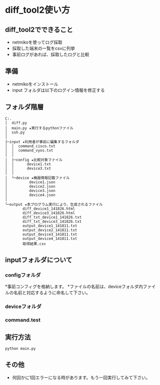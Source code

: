 # diff_tool2使い方

## diff_tool2でできること
* netmikoを使ってログ採取  
* 採取した端末の一覧をcsvに列挙  
* 事前ログがあれば、採取したログと比較  

## 準備
* netmikoをインストール
* input フォルダは以下のログイン情報を修正する

## フォルダ階層
```
C:.
│  diff.py
│  main.py ★実行するpythonファイル
│  ssh.py
│
├─input ★利用者が事前に編集するフォルダ
│  │  command_cisco.txt
│  │  command_vyos.txt
│  │
│  ├─config ★比較対象ファイル
│  │      device1.txt
│  │      device3.txt
│  │
│  └─device ★機器情報記載ファイル
│          device1.json
│          device2.json
│          device3.json
│          device4.json
│
└─output ★本プログラム実行により、生成されるファイル
        diff_device1_141826.html
        diff_device3_141826.html
        diff_txt_device1_141826.txt
        diff_txt_device3_141826.txt
        output_device1_141811.txt
        output_device2_141811.txt
        output_device3_141811.txt
        output_device4_141811.txt
        取得結果.csv
```
## inputフォルダについて
### configフォルダ
*事前コンフィグを格納します。
*ファイルの名前は、deviceフォルダ内ファイルの名前と対応するように命名して下さい。
### deviceフォルダ
### command.test

## 実行方法
```
python main.py
```
## その他
* 何回かに1回エラーになる時があります。もう一回実行してみて下さい。
